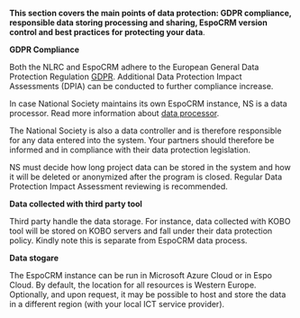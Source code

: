 **This section covers the main points of data protection: GDPR compliance, responsible data storing processing and sharing, EspoCRM version control and best practices for protecting your data**. 

**GDPR Compliance**  

Both the NLRC and EspoCRM adhere to the European General Data Protection Regulation [GDPR](https://gdpr-info.eu/). Additional Data Protection Impact Assessments (DPIA) can be conducted to further compliance increase. 

In case National Society maintains its own EspoCRM instance, NS is a data processor. Read more information about [data processor](https://www.gdpreu.org/the-regulation/key-concepts/data-controllers-and-processors/).

  The National Society is also a data controller and is therefore responsible for any data entered into the system. Your partners should therefore be informed and in compliance with their data protection legislation.

  NS must decide how long project data can be stored in the system and how it will be deleted or anonymized after the program is closed. Regular Data Protection Impact Assessment reviewing is recommended. 

**Data collected with third party tool** 

Third party handle the data storage. For instance, data collected with KOBO tool will be stored on KOBO servers and fall under their data protection policy. Kindly note this is separate from EspoCRM data process.

**Data stogare** 

The EspoCRM instance can be run in Microsoft Azure Cloud or in Espo Cloud. By default, the location for all resources is Western Europe. Optionally, and upon request, it may be possible to host and store the data in a different region (with your local ICT service provider). 
